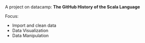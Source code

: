 A project on datacamp: **The GitHub History of the Scala Language** 

Focus:
- Import and clean data
- Data Visualization
- Data Manipulation